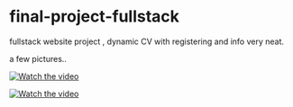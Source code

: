# final-project-fullstack

fullstack website project , dynamic CV with registering and info very neat.

a few pictures..

[![Watch the video](https://i.imgur.com/JWkX1TX.png)](https://i.imgur.com/JWkX1TX.png)

[![Watch the video](https://i.imgur.com/9vDSWOr.png)](https://i.imgur.com/9vDSWOr.png)

